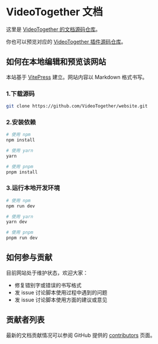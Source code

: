 # VideoTogether 文档




























这里是 [VideoTogether 的文档源码仓库](https://github.com/VideoTogether/website)。

你也可以预览对应的 [VideoTogether 插件源码仓库](https://github.com/VideoTogether/VideoTogether)。

## 如何在本地编辑和预览该网站

本站基于 [VitePress](https://github.com/vuejs/vitepress) 建立。网站内容以 Markdown 格式书写。

### 1.下载源码

```sh
git clone https://github.com/VideoTogether/website.git
```

### 2.安装依赖

```sh
# 使用 npm
npm install

# 使用 yarn
yarn

# 使用 pnpm
pnpm install
```

### 3.运行本地开发环境

```sh
# 使用 npm
npm run dev

# 使用 yarn
yarn dev

# 使用 pnpm
pnpm run dev
```

## 如何参与贡献

目前网站处于维护状态，欢迎大家：

- 修复错别字或错误的书写格式
- 发 issue 讨论脚本使用过程中遇到的问题
- 发 issue 讨论脚本使用方面的建议或意见

## 贡献者列表

最新的文档贡献情况可以参阅 GitHub 提供的 [contributors](https://github.com/VideoTogether/website/graphs/contributors) 页面。
